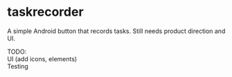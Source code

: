 taskrecorder
============

A simple Android button that records tasks. Still needs product direction and UI.

TODO: <br/>
UI (add icons, elements) <br/>
Testing <br/>
